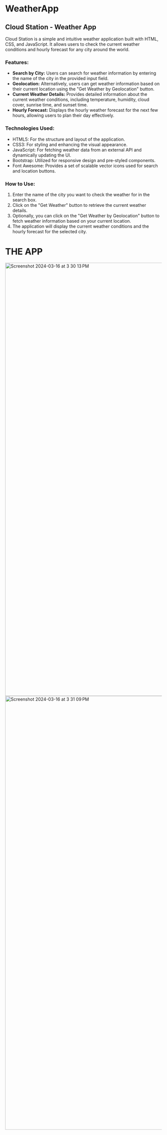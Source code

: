 # WeatherApp
<h2>Cloud Station - Weather App</h2>
<p>Cloud Station is a simple and intuitive weather application built with HTML, CSS, and JavaScript. It allows users to check the current weather conditions and hourly forecast for any city around the world.</p>

<h3>Features:</h3>
<ul>
  <li><strong>Search by City:</strong> Users can search for weather information by entering the name of the city in the provided input field.</li>
  <li><strong>Geolocation:</strong> Alternatively, users can get weather information based on their current location using the "Get Weather by Geolocation" button.</li>
  <li><strong>Current Weather Details:</strong> Provides detailed information about the current weather conditions, including temperature, humidity, cloud cover, sunrise time, and sunset time.</li>
  <li><strong>Hourly Forecast:</strong> Displays the hourly weather forecast for the next few hours, allowing users to plan their day effectively.</li>
</ul>

<h3>Technologies Used:</h3>
<ul>
  <li>HTML5: For the structure and layout of the application.</li>
  <li>CSS3: For styling and enhancing the visual appearance.</li>
  <li>JavaScript: For fetching weather data from an external API and dynamically updating the UI.</li>
  <li>Bootstrap: Utilized for responsive design and pre-styled components.</li>
  <li>Font Awesome: Provides a set of scalable vector icons used for search and location buttons.</li>
</ul>

<h3>How to Use:</h3>
<ol>
  <li>Enter the name of the city you want to check the weather for in the search box.</li>
  <li>Click on the "Get Weather" button to retrieve the current weather details.</li>
  <li>Optionally, you can click on the "Get Weather by Geolocation" button to fetch weather information based on your current location.</li>
  <li>The application will display the current weather conditions and the hourly forecast for the selected city.</li>
</ol>


<h1>THE APP</h1><img width="1394" alt="Screenshot 2024-03-16 at 3 30 13 PM" src="https://github.com/habibaa-saleem/WeatherApp/assets/157981659/8352fb50-6e57-4706-a19d-a1a7075cf979">
<img width="1396" alt="Screenshot 2024-03-16 at 3 31 09 PM" src="https://github.com/habibaa-saleem/WeatherApp/assets/157981659/2e450885-0964-4288-ac28-fc7efca12c2a">
